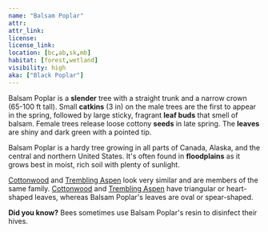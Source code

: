 ```yaml
---
name: "Balsam Poplar"
attr: 
attr_link: 
license: 
license_link: 
location: [bc,ab,sk,mb]
habitat: [forest,wetland]
visibility: high 
aka: ["Black Poplar"]
---
```

Balsam Poplar is a **slender** tree with a straight trunk and a narrow crown (65-100 ft tall). Small **catkins** (3 in) on the male trees are the first to appear in the spring, followed by large sticky, fragrant **leaf buds** that smell of balsam. Female trees release loose cottony **seeds** in late spring. The **leaves** are shiny and dark green with a pointed tip. 

Balsam Poplar is a hardy tree growing in all parts of Canada, Alaska, and the central and northern United States. It's often found in **floodplains** as it grows best in moist, rich soil with plenty of sunlight.

[Cottonwood](/trees/cotton) and [Trembling Aspen](/trees/tremasp) look very similar and are members of the same family. [Cottonwood](/trees/cotton) and [Trembling Aspen](/trees/tremasp) have triangular or  heart-shaped leaves, whereas Balsam Poplar's leaves are oval or spear-shaped.

**Did you know?** Bees sometimes use Balsam Poplar's resin to disinfect their hives.
